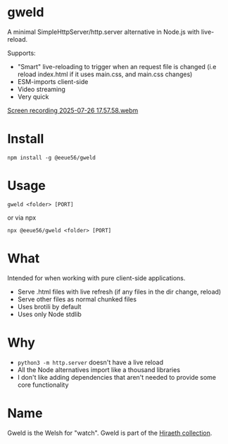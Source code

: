 # gweld

A minimal SimpleHttpServer/http.server alternative in Node.js with live-reload.

Supports:

- "Smart" live-reloading to trigger when an request file is changed (i.e reload index.html if it uses main.css, and main.css changes)
- ESM-imports client-side
- Video streaming
- Very quick

[Screen recording 2025-07-26 17.57.58.webm](https://github.com/user-attachments/assets/a254a0fc-9840-405d-a6fe-2f44f39d19ec)

# Install

```
npm install -g @eeue56/gweld
```

# Usage

```
gweld <folder> [PORT]
```

or via npx

```
npx @eeue56/gweld <folder> [PORT]
```

# What

Intended for when working with pure client-side applications.

- Serve .html files with live refresh (if any files in the dir change, reload)
- Serve other files as normal chunked files
- Uses brotili by default
- Uses only Node stdlib

# Why

- `python3 -m http.server` doesn't have a live reload
- All the Node alternatives import like a thousand libraries
- I don't like adding dependencies that aren't needed to provide some core functionality

# Name

Gweld is the Welsh for "watch". Gweld is part of the [Hiraeth collection](https://github.com/eeue56/hiraeth).
